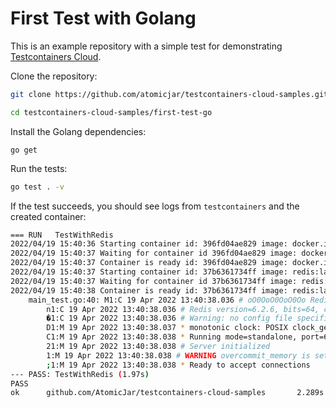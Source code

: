 # First Test with Golang
This is an example repository with a simple test for demonstrating [Testcontainers Cloud](https://testcontainers.cloud).

Clone the repository:
```bash
git clone https://github.com/atomicjar/testcontainers-cloud-samples.git

cd testcontainers-cloud-samples/first-test-go
```

Install the Golang dependencies:
```
go get
```

Run the tests:
```bash
go test . -v
```

If the test succeeds, you should see logs from `testcontainers` and the created container:
```bash
=== RUN   TestWithRedis
2022/04/19 15:40:36 Starting container id: 396fd04ae829 image: docker.io/testcontainers/ryuk:0.3.3
2022/04/19 15:40:37 Waiting for container id 396fd04ae829 image: docker.io/testcontainers/ryuk:0.3.3
2022/04/19 15:40:37 Container is ready id: 396fd04ae829 image: docker.io/testcontainers/ryuk:0.3.3
2022/04/19 15:40:37 Starting container id: 37b6361734ff image: redis:latest
2022/04/19 15:40:37 Waiting for container id 37b6361734ff image: redis:latest
2022/04/19 15:40:38 Container is ready id: 37b6361734ff image: redis:latest
    main_test.go:40: M1:C 19 Apr 2022 13:40:38.036 # oO0OoO0OoO0Oo Redis is starting oO0OoO0OoO0Oo
        n1:C 19 Apr 2022 13:40:38.036 # Redis version=6.2.6, bits=64, commit=00000000, modified=0, pid=1, just started
        �1:C 19 Apr 2022 13:40:38.036 # Warning: no config file specified, using the default config. In order to specify a config file use redis-server /path/to/redis.conf
        D1:M 19 Apr 2022 13:40:38.037 * monotonic clock: POSIX clock_gettime
        C1:M 19 Apr 2022 13:40:38.038 * Running mode=standalone, port=6379.
        21:M 19 Apr 2022 13:40:38.038 # Server initialized
        1:M 19 Apr 2022 13:40:38.038 # WARNING overcommit_memory is set to 0! Background save may fail under low memory condition. To fix this issue add 'vm.overcommit_memory = 1' to /etc/sysctl.conf and then reboot or run the command 'sysctl vm.overcommit_memory=1' for this to take effect.
        ;1:M 19 Apr 2022 13:40:38.038 * Ready to accept connections
--- PASS: TestWithRedis (1.97s)
PASS
ok      github.com/AtomicJar/testcontainers-cloud-samples       2.289s
```